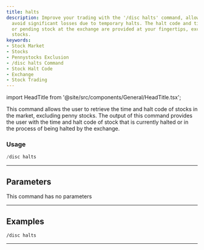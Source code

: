 ```yaml
---
title: halts
description: Improve your trading with the '/disc halts' command, allowing you to
  avoid significant losses due to temporary halts. The halt code and time of any halted
  or pending stock at the exchange are provided at your fingertips, excluding penny
  stocks.
keywords:
- Stock Market
- Stocks
- Pennystocks Exclusion
- /disc halts Command
- Stock Halt Code
- Exchange
- Stock Trading
---
```


import HeadTitle from '@site/src/components/General/HeadTitle.tsx';

<HeadTitle title="halts - Discovery - Discord - Reference | OpenBB Bot Docs" />

This command allows the user to retrieve the time and halt code of stocks in the market, excluding penny stocks. The output of this command provides the user with the time and halt code of stock that is currently halted or in the process of being halted by the exchange.

### Usage

```python wordwrap
/disc halts
```

---

## Parameters

This command has no parameters



---

## Examples

```
/disc halts
```
---
